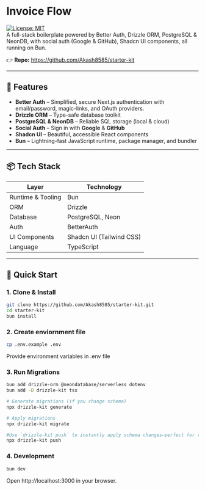 # Invoice Flow

[![License: MIT](https://img.shields.io/badge/License-MIT-blue.svg)](LICENSE)  
A full-stack boilerplate powered by Better Auth, Drizzle ORM, PostgreSQL & NeonDB, with social auth (Google & GitHub), Shadcn UI components, all running on Bun.

👉 **Repo:** https://github.com/Akash8585/starter-kit

---

## 🚀 Features

- **Better Auth** – Simplified, secure Next.js authentication with email/password, magic-links, and OAuth providers.
- **Drizzle ORM** – Type-safe database toolkit  
- **PostgreSQL & NeonDB** – Reliable SQL storage (local & cloud)  
- **Social Auth** – Sign in with **Google** & **GitHub**  
- **Shadcn UI** – Beautiful, accessible React components  
- **Bun** – Lightning-fast JavaScript runtime, package manager, and bundler  

---

## 📦 Tech Stack

| Layer             | Technology       |
| ----------------- | ---------------- |
| Runtime & Tooling | Bun              |
| ORM               | Drizzle          |
| Database          | PostgreSQL, Neon |
| Auth              | BetterAuth     |
| UI Components     | Shadcn UI (Tailwind CSS) |
| Language          | TypeScript       |

---

## 🔧 Quick Start

### 1. Clone & Install

```bash
git clone https://github.com/Akash8585/starter-kit.git
cd starter-kit
bun install

```

### 2. Create enviornment file

```bash
cp .env.example .env
```
Provide environment variables in .env file

### 3. Run Migrations

```bash
bun add drizzle-orm @neondatabase/serverless dotenv
bun add -D drizzle-kit tsx

# Generate migrations (if you change schema)
npx drizzle-kit generate

# Apply migrations
npx drizzle-kit migrate

#Use `drizzle-kit push` to instantly apply schema changes—perfect for rapid local testing without migration files.
npx drizzle-kit push

```

### 4. Development

```bash
bun dev
```
Open http://localhost:3000 in your browser.






